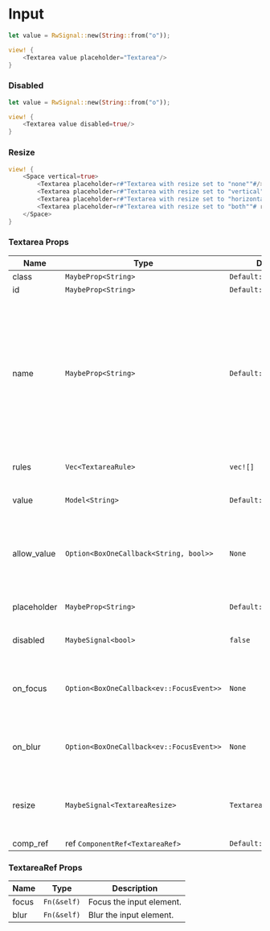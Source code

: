 # Input

```rust demo
let value = RwSignal::new(String::from("o"));

view! {
    <Textarea value placeholder="Textarea"/>
}
```

### Disabled

```rust demo
let value = RwSignal::new(String::from("o"));

view! {
    <Textarea value disabled=true/>
}
```

### Resize

```rust demo
view! {
    <Space vertical=true>
        <Textarea placeholder=r#"Textarea with resize set to "none""#/>
        <Textarea placeholder=r#"Textarea with resize set to "vertical""# resize=TextareaResize::Vertical/>
        <Textarea placeholder=r#"Textarea with resize set to "horizontal""# resize=TextareaResize::Horizontal/>
        <Textarea placeholder=r#"Textarea with resize set to "both""# resize=TextareaResize::Both/>
    </Space>
}
```

### Textarea Props

| Name | Type | Default | Description |
| --- | --- | --- | --- |
| class | `MaybeProp<String>` | `Default::default()` |  |
| id | `MaybeProp<String>` | `Default::default()` |  |
| name | `MaybeProp<String>` | `Default::default()` | A string specifying a name for the input control. This name is submitted along with the control's value when the form data is submitted. |
| rules | `Vec<TextareaRule>` | `vec![]` | The rules to validate Field. |
| value | `Model<String>` | `Default::default()` | The value of the Textarea. |
| allow_value | `Option<BoxOneCallback<String, bool>>` | `None` | Check the incoming value, if it returns false, input will not be accepted. |
| placeholder | `MaybeProp<String>` | `Default::default()` | Placeholder text for the input. |
| disabled | `MaybeSignal<bool>` | `false` | Whether the input is disabled. |
| on_focus | `Option<BoxOneCallback<ev::FocusEvent>>` | `None` | Callback triggered when the input is focussed on. |
| on_blur | `Option<BoxOneCallback<ev::FocusEvent>>` | `None` | Callback triggered when the input is blurred. |
| resize | `MaybeSignal<TextareaResize>` | `TextareaResize::None` | Which direction the Textarea is allowed to be resized. |
| comp_ref | ref `ComponentRef<TextareaRef>` | `Default::default()` |  |

### TextareaRef Props

| Name  | Type        | Description              |
| ----- | ----------- | ------------------------ |
| focus | `Fn(&self)` | Focus the input element. |
| blur  | `Fn(&self)` | Blur the input element.  |
